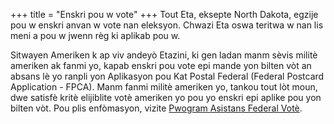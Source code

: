 +++
title = "Enskri pou w vote"
+++
Tout Eta, eksepte North Dakota, egzije pou w enskri anvan w vote nan eleksyon. Chwazi Eta oswa teritwa w nan lis meni a pou w jwenn règ ki aplikab pou w.

Sitwayen Ameriken k ap viv andeyò Etazini, ki gen ladan manm sèvis militè ameriken ak fanmi yo, kapab enskri pou vote epi mande yon bilten vòt an absans lè yo ranpli yon Aplikasyon pou Kat Postal Federal (Federal Postcard Application - FPCA). Manm fanmi militè ameriken yo, tankou tout lòt moun, dwe satisfè kritè elijiblite votè ameriken yo pou yo enskri epi aplike pou yon bilten vòt. Pou plis enfòmasyon, vizite [Pwogram Asistans Federal Votè](https://www.fvap.gov/).